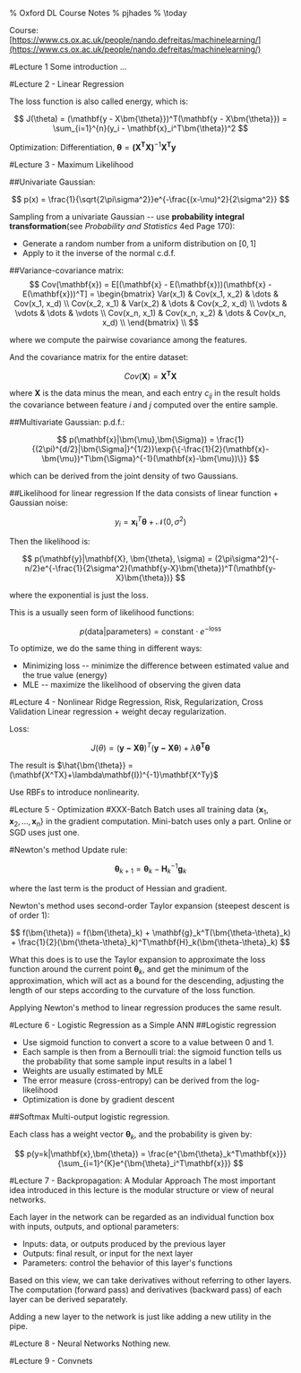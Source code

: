 % Oxford DL Course Notes
% pjhades
% \today

Course: [https://www.cs.ox.ac.uk/people/nando.defreitas/machinelearning/](https://www.cs.ox.ac.uk/people/nando.defreitas/machinelearning/)

#Lecture 1
Some introduction ...



#Lecture 2 - Linear Regression

The loss function is also called energy, which is:

$$
J(\theta) = (\mathbf{y - X\bm{\theta}})^T(\mathbf{y - X\bm{\theta}}) = \sum_{i=1}^{n}(y_i - \mathbf{x}_i^T\bm{\theta})^2
$$

Optimization:
Differentiation, $\bm{\theta} = \mathbf{(X^TX)}^{-1}\mathbf{X^Ty}$



#Lecture 3 - Maximum Likelihood

##Univariate Gaussian:

$$
p(x) = \frac{1}{\sqrt{2\pi\sigma^2}}e^{-\frac{(x-\mu)^2}{2\sigma^2}}
$$

Sampling from a univariate Gaussian -- use __probability integral transformation__(see _Probability and Statistics_ 4ed Page 170):

* Generate a random number from a uniform distribution on $[0, 1]$
* Apply to it the inverse of the normal c.d.f.


##Variance-covariance matrix:
$$
Cov(\mathbf{x}) = E[(\mathbf{x} - E(\mathbf{x}))(\mathbf{x} - E(\mathbf{x}))^T] =
\begin{bmatrix}
Var(x_1) & Cov(x_1, x_2) & \dots & Cov(x_1, x_d) \\
Cov(x_2, x_1) & Var(x_2) & \dots & Cov(x_2, x_d) \\
\vdots & \vdots & \dots & \vdots \\
Cov(x_n, x_1) & Cov(x_n, x_2) & \dots & Cov(x_n, x_d) \\
\end{bmatrix} \\
$$

where we compute the pairwise covariance among the features.

And the covariance matrix for the entire dataset:

$$
Cov(\mathbf{X}) = \mathbf{X^TX}
$$

where $\mathbf{X}$ is the data minus the mean, and each entry $c_{ij}$ in the
result holds the covariance between feature $i$ and $j$ computed over the entire sample.


##Multivariate Gaussian:
p.d.f.:

$$
p(\mathbf{x}|\bm{\mu},\bm{\Sigma}) = \frac{1}{(2\pi)^{d/2}|\bm{\Sigma|}^{1/2}}\exp{\{-\frac{1}{2}(\mathbf{x}-\bm{\mu})^T\bm{\Sigma}^{-1}(\mathbf{x}-\bm{\mu})\}}
$$

which can be derived from the joint density of two Gaussians.



##Likelihood for linear regression
If the data consists of linear function + Gaussian noise:

$$
y_i = \mathbf{x_i}^T\bm{\theta} + \mathcal{N}(0, \sigma^2)
$$

Then the likelihood is:

$$
p(\mathbf{y}|\mathbf{X}, \bm{\theta}, \sigma) = (2\pi\sigma^2)^{-n/2}e^{-\frac{1}{2\sigma^2}(\mathbf{y-X}\bm{\theta})^T(\mathbf{y-X}\bm{\theta})}
$$

where the exponential is just the loss.

This is a usually seen form of likelihood functions:

$$
p(\text{data} | \text{parameters}) = \text{constant}\cdot e^{-\text{loss}}
$$

To optimize, we do the same thing in different ways:

* Minimizing loss -- minimize the difference between estimated value and the true value (energy)
* MLE -- maximize the likelihood of observing the given data



#Lecture 4 - Nonlinear Ridge Regression, Risk, Regularization, Cross Validation
Linear regression + weight decay regularization.

Loss:

$$
J(\theta) = (\mathbf{y - X\bm{\theta}})^T(\mathbf{y - X\bm{\theta}}) + \lambda\bm{\theta^T\theta}
$$

The result is $\hat{\bm{\theta}} = (\mathbf{X^TX}+\lambda\mathbf{I})^{-1}\mathbf{X^Ty}$

Use RBFs to introduce nonlinearity.


#Lecture 5 - Optimization
#XXX-Batch
Batch uses all training data $\{\mathbf{x}_1, \mathbf{x}_2, \dots, \mathbf{x}_n\}$ in the gradient computation.
Mini-batch uses only a part.
Online or SGD uses just one.


#Newton's method
Update rule:

$$
\bm{\theta}_{k+1} = \bm{\theta}_k - \mathbf{H}_k^{-1}\mathbf{g}_k
$$

where the last term is the product of Hessian and gradient.

Newton's method uses second-order Taylor expansion (steepest descent is of order 1):

$$
f(\bm{\theta}) = f(\bm{\theta}_k) + \mathbf{g}_k^T(\bm{\theta-\theta}_k) + \frac{1}{2}(\bm{\theta-\theta}_k)^T\mathbf{H}_k(\bm{\theta-\theta}_k)
$$

What this does is to use the Taylor expansion to approximate the loss function
around the current point $\bm{\theta}_k$, and get the minimum of the approximation,
which will act as a bound for the descending, adjusting the length of our steps
according to the curvature of the loss function.

Applying Newton's method to linear regression produces the same result.


#Lecture 6 - Logistic Regression as a Simple ANN
##Logistic regression
* Use sigmoid function to convert a score to a value between 0 and 1.
* Each sample is then from a Bernoulli trial: the sigmoid function tells us the probability that
some sample input results in a label 1
* Weights are usually estimated by MLE
* The error measure (cross-entropy) can be derived from the log-likelihood
* Optimization is done by gradient descent

##Softmax
Multi-output logistic regression.

Each class has a weight vector $\bm{\theta}_k$, and the probability is given by:

$$
p(y=k|\mathbf{x},\bm{\theta}) = \frac{e^{\bm{\theta}_k^T\mathbf{x}}}{\sum_{i=1}^{K}e^{\bm{\theta}_i^T\mathbf{x}}}
$$


#Lecture 7 - Backpropagation: A Modular Approach
The most important idea introduced in this lecture is the modular structure or view of
neural networks.

Each layer in the network can be regarded as an individual function box with inputs, outputs,
and optional parameters:

* Inputs: data, or outputs produced by the previous layer
* Outputs: final result, or input for the next layer
* Parameters: control the behavior of this layer's functions

Based on this view, we can take derivatives without referring to other layers.
The computation (forward pass) and derivatives (backward pass) of each layer
can be derived separately.

Adding a new layer to the network is just like adding a new utility in the pipe.


#Lecture 8 - Neural Networks
Nothing new.


#Lecture 9 - Convnets
